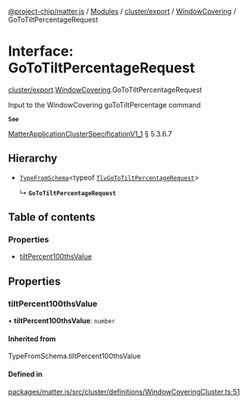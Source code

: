 [@project-chip/matter.js](../README.md) / [Modules](../modules.md) / [cluster/export](../modules/cluster_export.md) / [WindowCovering](../modules/cluster_export.WindowCovering.md) / GoToTiltPercentageRequest

# Interface: GoToTiltPercentageRequest

[cluster/export](../modules/cluster_export.md).[WindowCovering](../modules/cluster_export.WindowCovering.md).GoToTiltPercentageRequest

Input to the WindowCovering goToTiltPercentage command

**`See`**

[MatterApplicationClusterSpecificationV1_1](spec_export.MatterApplicationClusterSpecificationV1_1.md) § 5.3.6.7

## Hierarchy

- [`TypeFromSchema`](../modules/tlv_export.md#typefromschema)\<typeof [`TlvGoToTiltPercentageRequest`](../modules/cluster_export.WindowCovering.md#tlvgototiltpercentagerequest)\>

  ↳ **`GoToTiltPercentageRequest`**

## Table of contents

### Properties

- [tiltPercent100thsValue](cluster_export.WindowCovering.GoToTiltPercentageRequest.md#tiltpercent100thsvalue)

## Properties

### tiltPercent100thsValue

• **tiltPercent100thsValue**: `number`

#### Inherited from

TypeFromSchema.tiltPercent100thsValue

#### Defined in

[packages/matter.js/src/cluster/definitions/WindowCoveringCluster.ts:51](https://github.com/project-chip/matter.js/blob/3adaded6/packages/matter.js/src/cluster/definitions/WindowCoveringCluster.ts#L51)
